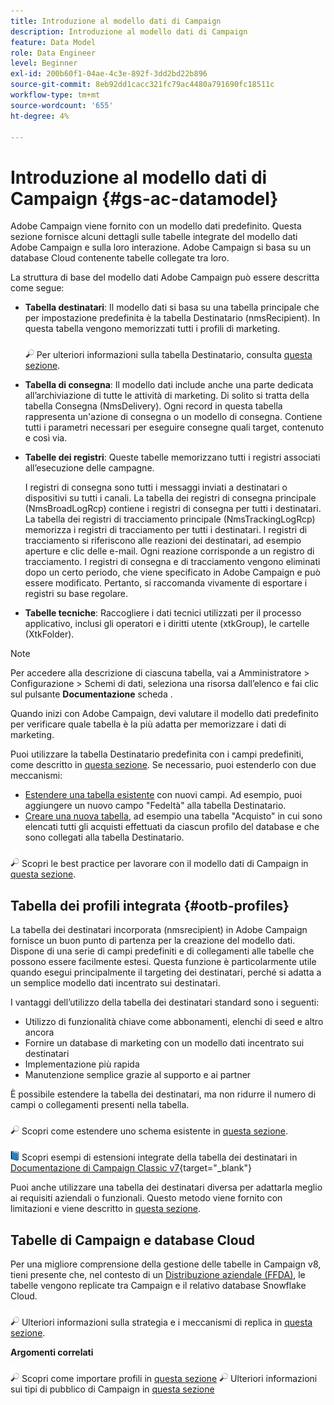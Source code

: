 ```yaml
---
title: Introduzione al modello dati di Campaign
description: Introduzione al modello dati di Campaign
feature: Data Model
role: Data Engineer
level: Beginner
exl-id: 200b60f1-04ae-4c3e-892f-3dd2bd22b896
source-git-commit: 8eb92dd1cacc321fc79ac4480a791690fc18511c
workflow-type: tm+mt
source-wordcount: '655'
ht-degree: 4%

---
```


# Introduzione al modello dati di Campaign {#gs-ac-datamodel}

Adobe Campaign viene fornito con un modello dati predefinito. Questa sezione fornisce alcuni dettagli sulle tabelle integrate del modello dati Adobe Campaign e sulla loro interazione. Adobe Campaign si basa su un database Cloud contenente tabelle collegate tra loro.

La struttura di base del modello dati Adobe Campaign può essere descritta come segue:

* **Tabella destinatari**: Il modello dati si basa su una tabella principale che per impostazione predefinita è la tabella Destinatario (nmsRecipient). In questa tabella vengono memorizzati tutti i profili di marketing.

   ![](../assets/do-not-localize/glass.png) Per ulteriori informazioni sulla tabella Destinatario, consulta [questa sezione](#ootb-profiles).

* **Tabella di consegna**: Il modello dati include anche una parte dedicata all’archiviazione di tutte le attività di marketing. Di solito si tratta della tabella Consegna (NmsDelivery). Ogni record in questa tabella rappresenta un&#39;azione di consegna o un modello di consegna. Contiene tutti i parametri necessari per eseguire consegne quali target, contenuto e così via.

* **Tabelle dei registri**: Queste tabelle memorizzano tutti i registri associati all’esecuzione delle campagne.

   I registri di consegna sono tutti i messaggi inviati a destinatari o dispositivi su tutti i canali. La tabella dei registri di consegna principale (NmsBroadLogRcp) contiene i registri di consegna per tutti i destinatari.
La tabella dei registri di tracciamento principale (NmsTrackingLogRcp) memorizza i registri di tracciamento per tutti i destinatari. I registri di tracciamento si riferiscono alle reazioni dei destinatari, ad esempio aperture e clic delle e-mail. Ogni reazione corrisponde a un registro di tracciamento.
I registri di consegna e di tracciamento vengono eliminati dopo un certo periodo, che viene specificato in Adobe Campaign e può essere modificato. Pertanto, si raccomanda vivamente di esportare i registri su base regolare.

* **Tabelle tecniche**: Raccogliere i dati tecnici utilizzati per il processo applicativo, inclusi gli operatori e i diritti utente (xtkGroup), le cartelle (XtkFolder).

>[!NOTE]
>
>Per accedere alla descrizione di ciascuna tabella, vai a Amministratore > Configurazione > Schemi di dati, seleziona una risorsa dall’elenco e fai clic sul pulsante **Documentazione** scheda .

Quando inizi con Adobe Campaign, devi valutare il modello dati predefinito per verificare quale tabella è la più adatta per memorizzare i dati di marketing.

Puoi utilizzare la tabella Destinatario predefinita con i campi predefiniti, come descritto in [questa sezione](#ootb-profiles). Se necessario, puoi estenderlo con due meccanismi:

* [Estendere una tabella esistente](extend-schema.md) con nuovi campi. Ad esempio, puoi aggiungere un nuovo campo &quot;Fedeltà&quot; alla tabella Destinatario.
* [Creare una nuova tabella](create-schema.md), ad esempio una tabella &quot;Acquisto&quot; in cui sono elencati tutti gli acquisti effettuati da ciascun profilo del database e che sono collegati alla tabella Destinatario.

![](../assets/do-not-localize/glass.png) Scopri le best practice per lavorare con il modello dati di Campaign in [questa sezione](datamodel-best-practices.md).

## Tabella dei profili integrata {#ootb-profiles}

La tabella dei destinatari incorporata (nmsrecipient) in Adobe Campaign fornisce un buon punto di partenza per la creazione del modello dati. Dispone di una serie di campi predefiniti e di collegamenti alle tabelle che possono essere facilmente estesi. Questa funzione è particolarmente utile quando esegui principalmente il targeting dei destinatari, perché si adatta a un semplice modello dati incentrato sui destinatari.

I vantaggi dell’utilizzo della tabella dei destinatari standard sono i seguenti:

* Utilizzo di funzionalità chiave come abbonamenti, elenchi di seed e altro ancora
* Fornire un database di marketing con un modello dati incentrato sui destinatari
* Implementazione più rapida
* Manutenzione semplice grazie al supporto e ai partner

È possibile estendere la tabella dei destinatari, ma non ridurre il numero di campi o collegamenti presenti nella tabella.

![](../assets/do-not-localize/glass.png) Scopri come estendere uno schema esistente in [questa sezione](extend-schema.md).

![](../assets/do-not-localize/book.png) Scopri esempi di estensioni integrate della tabella dei destinatari in [Documentazione di Campaign Classic v7](https://experienceleague.adobe.com/docs/campaign-classic/using/configuring-campaign-classic/editing-schemas/examples-of-schemas-edition.html?lang=en#extending-a-table){target=&quot;_blank&quot;}

Puoi anche utilizzare una tabella dei destinatari diversa per adattarla meglio ai requisiti aziendali o funzionali. Questo metodo viene fornito con limitazioni e viene descritto in [questa sezione](custom-recipient.md).

## Tabelle di Campaign e database Cloud

Per una migliore comprensione della gestione delle tabelle in Campaign v8, tieni presente che, nel contesto di un [Distribuzione aziendale (FFDA)](../architecture/enterprise-deployment.md), le tabelle vengono replicate tra Campaign e il relativo database Snowflake Cloud.

![](../assets/do-not-localize/glass.png) Ulteriori informazioni sulla strategia e i meccanismi di replica in [questa sezione](../architecture/replication.md).

**Argomenti correlati**

![](../assets/do-not-localize/glass.png) Scopri come importare profili in [questa sezione](../start/import.md)
![](../assets/do-not-localize/glass.png) Ulteriori informazioni sui tipi di pubblico di Campaign in [questa sezione](../start/audiences.md)

